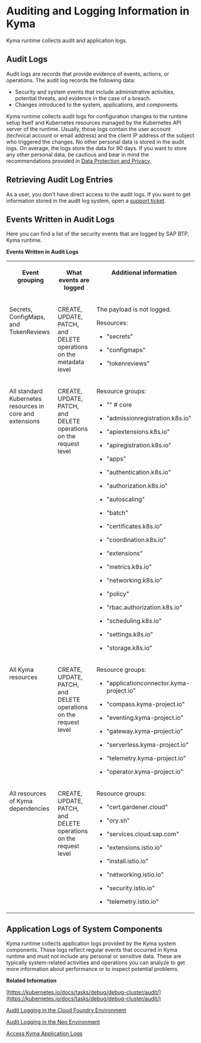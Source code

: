 <!-- loio935e241ca726412597175bef2add8c57 -->

# Auditing and Logging Information in Kyma

Kyma runtime collects audit and application logs.



<a name="loio935e241ca726412597175bef2add8c57__section_jsc_p14_zkb"/>

## Audit Logs

Audit logs are records that provide evidence of events, actions, or operations. The audit log records the following data:

-   Security and system events that include administrative activities, potential threats, and evidence in the case of a breach.
-   Changes introduced to the system, applications, and components.

Kyma runtime collects audit logs for configuration changes to the runtime setup itself and Kubernetes resources managed by the Kubernetes API server of the runtime. Usually, those logs contain the user account \(technical account or email address\) and the client IP address of the subject who triggered the changes. No other personal data is stored in the audit logs. On average, the logs store the data for 90 days. If you want to store any other personal data, be cautious and bear in mind the recommendations provided in [Data Protection and Privacy](data-protection-and-privacy-7e513d3.md).



<a name="loio935e241ca726412597175bef2add8c57__section_kct_3j4_zkb"/>

## Retrieving Audit Log Entries

As a user, you don't have direct access to the audit logs. If you want to get information stored in the audit log system, open a [support ticket](https://support.sap.com/en/index.html).



<a name="loio935e241ca726412597175bef2add8c57__section_mly_gxv_tzb"/>

## Events Written in Audit Logs

Here you can find a list of the security events that are logged by SAP BTP, Kyma runtime.



**Events Written in Audit Logs**


<table>
<tr>
<th valign="top">

Event grouping

</th>
<th valign="top">

What events are logged

</th>
<th valign="top">

Additional information

</th>
</tr>
<tr>
<td valign="top">

Secrets, ConfigMaps, and TokenReviews

</td>
<td valign="top">

CREATE, UPDATE, PATCH, and DELETE operations on the metadata level

</td>
<td valign="top">

The payload is not logged.

Resources:

-   "secrets"

-   "configmaps"

-   "tokenreviews"




</td>
</tr>
<tr>
<td valign="top">

All standard Kubernetes resources in core and extensions

</td>
<td valign="top">

CREATE, UPDATE, PATCH, and DELETE operations on the request level

</td>
<td valign="top">

Resource groups:

-   "" \# core

-   "admissionregistration.k8s.io"

-   "apiextensions.k8s.io"

-   "apiregistration.k8s.io"

-   "apps"

-   "authentication.k8s.io"

-   "authorization.k8s.io"

-   "autoscaling"

-   "batch"

-   "certificates.k8s.io"

-   "coordination.k8s.io"

-   "extensions"

-   "metrics.k8s.io"

-   "networking.k8s.io"

-   "policy"

-   "rbac.authorization.k8s.io"

-   "scheduling.k8s.io"

-   "settings.k8s.io"

-   "storage.k8s.io"




</td>
</tr>
<tr>
<td valign="top">

All Kyma resources

</td>
<td valign="top">

CREATE, UPDATE, PATCH, and DELETE operations on the request level

</td>
<td valign="top">

Resource groups:

-   "applicationconnector.kyma-project.io"

-   "compass.kyma-project.io"

-   "eventing.kyma-project.io"

-   "gateway.kyma-project.io"

-   "serverless.kyma-project.io"

-   "telemetry.kyma-project.io"

-   "operator.kyma-project.io"




</td>
</tr>
<tr>
<td valign="top">

All resources of Kyma dependencies

</td>
<td valign="top">

CREATE, UPDATE, PATCH, and DELETE operations on the request level

</td>
<td valign="top">

Resource groups:

-   "cert.gardener.cloud"

-   "ory.sh"

-   "services.cloud.sap.com"

-   "extensions.istio.io"

-   "install.istio.io"

-   "networking.istio.io"

-   "security.istio.io"

-   "telemetry.istio.io"




</td>
</tr>
</table>



<a name="loio935e241ca726412597175bef2add8c57__section_uf3_xjv_2lb"/>

## Application Logs of System Components

Kyma runtime collects application logs provided by the Kyma system components. Those logs reflect regular events that occurred in Kyma runtime and must not include any personal or sensitive data. These are typically system-related activities and operations you can analyze to get more information about performance or to inspect potential problems.

**Related Information**  


[https://kubernetes.io/docs/tasks/debug/debug-cluster/audit/](https://kubernetes.io/docs/tasks/debug/debug-cluster/audit/)

[Audit Logging in the Cloud Foundry Environment](https://help.sap.com/viewer/65de2977205c403bbc107264b8eccf4b/Cloud/en-US/f92c86ab11f6474ea5579d839051c334.html)

[Audit Logging in the Neo Environment](https://help.sap.com/viewer/ea72206b834e4ace9cd834feed6c0e09/Cloud/en-US/02c39712c1064c96b37c1ea5bc9420dc.html)

[Access Kyma Application Logs](../50-administration-and-ops/access-kyma-application-logs-25180f4.md "Get insights into your applications, microservices, and Functions by viewing the respective logs. To check out real-time logs immediately, use the Kubernetes functionalities - either in Kyma dashboard, or with kubectl.")

